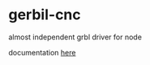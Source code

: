 # gerbil-cnc
almost independent grbl driver for node

documentation [here](https://errantspark.github.io/gerbil-cnc/)
